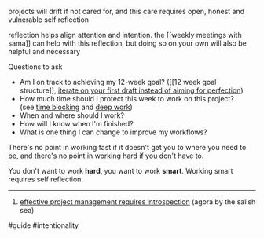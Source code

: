 projects will drift if not cared for, and this care requires open, honest and vulnerable self reflection

reflection helps align attention and intention. the [[weekly meetings with sama]] can help with this reflection, but doing so on your own will also be helpful and necessary

Questions to ask
- Am I on track to achieving my 12-week goal? ([[12 week goal structure]], [iterate on your first draft instead of aiming for perfection](https://publish.obsidian.md/ahmedlab/atoms/iterate+on+your+first+draft+instead+of+aiming+for+perfection))
- How much time should I protect this week to work on this project? (see [time blocking](https://publish.obsidian.md/ahmedlab/atoms/time+blocking) and [deep work](https://publish.obsidian.md/ahmedlab/atoms/deep+work))
- When and where should I work?
- How will I know when I'm finished?
- What is one thing I can change to improve my workflows?

There's no point in working fast if it doesn't get you to where you need to be, and there's no point in working hard if you don't have to. 

You don't want to work **hard**, you want to work **smart**. 
Working smart requires self reflection.

---
1. [effective project management requires introspection](https://publish.obsidian.md/ahmedlab/atoms/effective+project+management+requires+introspection) (agora by the salish sea)

#guide #intentionality 